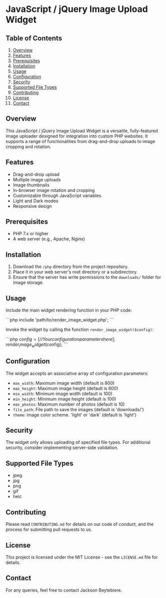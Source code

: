 # JavaScript / jQuery Image Upload Widget

## Table of Contents

1. [Overview](#overview)
2. [Features](#features)
3. [Prerequisites](#prerequisites)
4. [Installation](#installation)
5. [Usage](#usage)
6. [Configuration](#configuration)
7. [Security](#security)
8. [Supported File Types](#supported-file-types)
9. [Contributing](#contributing)
10. [License](#license)
11. [Contact](#contact)

## Overview

This JavaScript / jQuery Image Upload Widget is a versatile, fully-featured image uploader designed for integration into custom PHP websites. It supports a range of functionalities from drag-and-drop uploads to image cropping and rotation. 

## Features

- Drag-and-drop upload
- Multiple image uploads
- Image thumbnails
- In-browser image rotation and cropping
- Customizable through JavaScript variables
- Light and Dark modes
- Responsive design

## Prerequisites

- PHP 7.x or higher
- A web server (e.g., Apache, Nginx)

## Installation

1. Download the `/php` directory from the project repository.
2. Place it in your web server's root directory or a subdirectory.
3. Ensure that the server has write permissions to the `downloads/` folder for image storage.

## Usage

Include the main widget rendering function in your PHP code:

\`\`\`php
include 'path/to/render_image_widget.php';
\`\`\`

Invoke the widget by calling the function `render_image_widget($config)`:

\`\`\`php
$config = [
    // Your configuration parameters here
];
render_image_widget($config);
\`\`\`

## Configuration

The widget accepts an associative array of configuration parameters:

- `max_width`: Maximum image width (default is 800)
- `max_height`: Maximum image height (default is 600)
- `min_width`: Minimum image width (default is 100)
- `min_height`: Minimum image height (default is 100)
- `max_photos`: Maximum number of photos (default is 10)
- `file_path`: File path to save the images (default is 'downloads/')
- `theme`: image color scheme. 'light' or 'dark' (default is 'light')

## Security

The widget only allows uploading of specified file types. For additional security, consider implementing server-side validation.

## Supported File Types

- jpeg
- jpg
- png
- gif
- heic

## Contributing

Please read `CONTRIBUTING.md` for details on our code of conduct, and the process for submitting pull requests to us.

## License

This project is licensed under the MIT License - see the `LICENSE.md` file for details.

## Contact

For any queries, feel free to contact Jackson Beytebiere.

